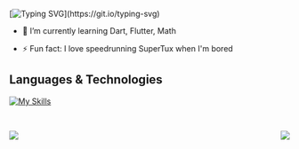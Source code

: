 [![Typing SVG](https://readme-typing-svg.demolab.com?font=Iosevka&size=36&pause=1000&color=F7B415&width=435&lines=Welcome+to+my+profile!)](https://git.io/typing-svg)

- 🌱 I’m currently learning Dart, Flutter, Math
<!--
- 🔭 I’m currently working on ...
- 👯 I’m looking to collaborate on ...
- 🤔 I’m looking for help with ...
- 💬 Ask me about ...
- 📫 How to reach me: ...
-->
- ⚡ Fun fact: I love speedrunning SuperTux when I'm bored

## Languages & Technologies
[![My Skills](https://skillicons.dev/icons?i=html,css,js,php,mysql,cs,dotnet,bootstrap,dart,flutter,firebase,github,git,vim,emacs,visualstudio,vscode,linux)](https://skillicons.dev)

<br>

<a href=""> <img align="left" src="https://github-readme-stats-sigma-five.vercel.app/api?username=anotherlusitano&show_icons=true&theme=great-gatsby&line_height=40"/> </a>
<a href=""> <img align="right" src="https://github-readme-stats-sigma-five.vercel.app/api/top-langs/?username=anotherlusitano&theme=great-gatsby&line_height=40&hide=css"/> </a>
